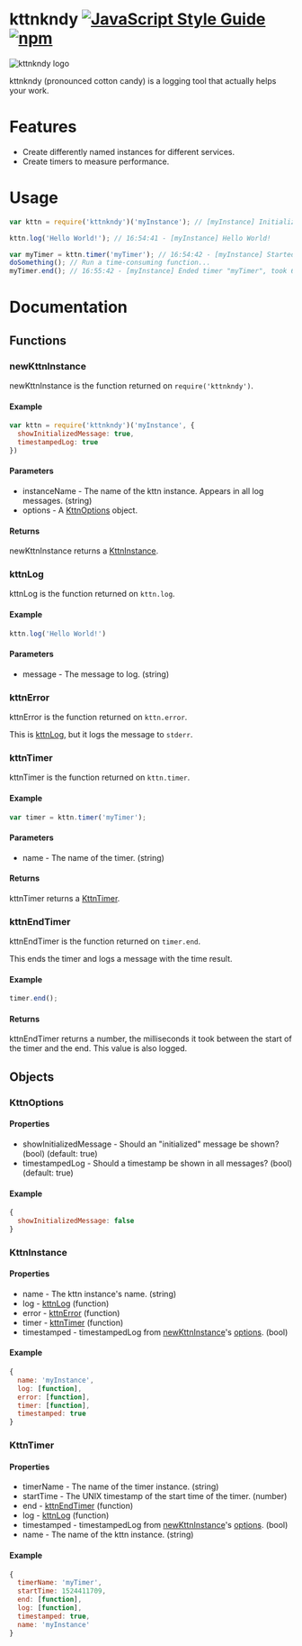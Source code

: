# kttnkndy [![JavaScript Style Guide](https://img.shields.io/badge/code_style-standard-brightgreen.svg)](https://standardjs.com) [![npm](https://img.shields.io/npm/dt/kttnkndy.svg)](https://www.npmjs.com/package/kttnkndy)

![kttnkndy logo](https://bbyjins.skiilaa.me/img/kttnkndy/logo/transparent_small.png)

kttnkndy (pronounced cotton candy) is a logging tool that actually helps your work.

# Features

 * Create differently named instances for different services.
 * Create timers to measure performance.

# Usage

```js
var kttn = require('kttnkndy')('myInstance'); // [myInstance] Initialized.

kttn.log('Hello World!'); // 16:54:41 - [myInstance] Hello World!

var myTimer = kttn.timer('myTimer'); // 16:54:42 - [myInstance] Started timer "myTimer".
doSomething(); // Run a time-consuming function...
myTimer.end(); // 16:55:42 - [myInstance] Ended timer "myTimer", took 60.663s.
```

# Documentation

## Functions

### newKttnInstance

newKttnInstance is the function returned on `require('kttnkndy')`.

#### Example

```js
var kttn = require('kttnkndy')('myInstance', {
  showInitializedMessage: true,
  timestampedLog: true
})
```

#### Parameters

 * instanceName - The name of the kttn instance. Appears in all log messages. (string)
 * options - A [KttnOptions](#kttnoptions) object.

#### Returns

newKttnInstance returns a [KttnInstance](#kttninstance).

### kttnLog

kttnLog is the function returned on `kttn.log`.

#### Example

```js
kttn.log('Hello World!')
```

#### Parameters

 * message - The message to log. (string)

### kttnError

kttnError is the function returned on `kttn.error`.

This is [kttnLog](#kttnlog), but it logs the message to `stderr`.

### kttnTimer

kttnTimer is the function returned on `kttn.timer`.

#### Example

```js
var timer = kttn.timer('myTimer');
```

#### Parameters

 * name - The name of the timer. (string)

#### Returns

kttnTimer returns a [KttnTimer](#kttntimer-1).

### kttnEndTimer

kttnEndTimer is the function returned on `timer.end`.

This ends the timer and logs a message with the time result.

#### Example

```js
timer.end();
```

#### Returns

kttnEndTimer returns a number, the milliseconds it took between the start of the timer and the end. This value is also logged.

## Objects

### KttnOptions

#### Properties

 * showInitializedMessage - Should an "initialized" message be shown? (bool) (default: true)
 * timestampedLog - Should a timestamp be shown in all messages? (bool) (default: true)

#### Example

```js
{
  showInitializedMessage: false
}
```

### KttnInstance

#### Properties

 * name - The kttn instance's name. (string)
 * log - [kttnLog](#kttnlog) (function)
 * error - [kttnError](#kttnerror) (function)
 * timer - [kttnTimer](#kttntimer) (function)
 * timestamped - timestampedLog from [newKttnInstance](#newkttninstance)'s [options](#kttnoptions). (bool)

#### Example

```js
{
  name: 'myInstance',
  log: [function],
  error: [function],
  timer: [function],
  timestamped: true
}
```

### KttnTimer

#### Properties

 * timerName - The name of the timer instance. (string)
 * startTime - The UNIX timestamp of the start time of the timer. (number)
 * end - [kttnEndTimer](#kttnendtimer) (function)
 * log - [kttnLog](#kttnlog) (function)
 * timestamped - timestampedLog from [newKttnInstance](#newkttninstance)'s [options](#kttnoptions). (bool)
 * name - The name of the kttn instance. (string)

#### Example

```js
{
  timerName: 'myTimer',
  startTime: 1524411709,
  end: [function],
  log: [function],
  timestamped: true,
  name: 'myInstance'
}
```
